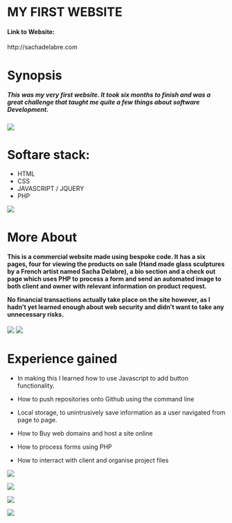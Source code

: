 # MY FIRST WEBSITE
<h4>Link to Website:</h4>  http://sachadelabre.com



<h1>Synopsis</h1>

<h5>
This was my very first website. 
It took six months to finish and was a great challenge that taught me quite a few things
about software Development.
</h5>


![](gitPics/Screenshot%202021-05-20%20at%2009.44.36.png)

<h1>
Softare stack:
</h1>


- HTML
- CSS
- JAVASCRIPT / JQUERY
- PHP


![](gitPics/Screenshot%202021-05-20%20at%2009.44.58.png)


<h1>More About</h1>

<h4>
This is a commercial website made using bespoke code.
It has a six pages, four for viewing the products on sale (Hand made glass sculptures by a French artist named Sacha Delabre), a bio section and a check out page which uses PHP to process a form and send an automated image to both client and owner with relevant information on product request.

No financial transactions actually take place on the site however, as I hadn’t yet learned enough about web security and didn’t want to take any unnecessary risks.
</h4>


![](gitPics/Screenshot%202021-05-20%20at%2009.45.26.png)
![](gitPics/Screenshot%202021-05-20%20at%2009.45.42.png)


<h1>Experience gained</h1>

- In making this I learned how to use Javascript to add button functionality.

- How to push repositories onto Github using the command line

- Local storage, to unintrusively save information as a user navigated from page to page.

- How to Buy web domains and host a site online

- How to process forms using PHP

- How to interract with client and organise project files


![](gitPics/Screenshot%202021-05-20%20at%2009.45.49.png)

![](gitPics/Screenshot%202021-05-20%20at%2009.46.09.png)

![](gitPics/Screenshot%202021-05-20%20at%2009.46.23.png)



![](gitPics/Screenshot%202021-05-20%20at%2009.47.12.png)
